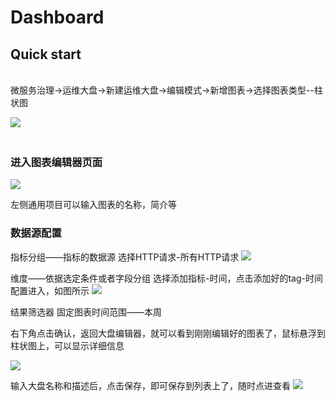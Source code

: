 # Dashboard 

## Quick start 
<br>微服务治理->运维大盘->新建运维大盘->编辑模式->新增图表->选择图表类型--柱状图

![](http://terminus-paas.oss-cn-hangzhou.aliyuncs.com/paas-doc/2021/04/14/5c4db078-cd81-4543-8d26-c499a684b3f9.png)

### <br>进入图表编辑器页面
![](http://terminus-paas.oss-cn-hangzhou.aliyuncs.com/paas-doc/2021/04/14/d59814a3-5d12-4598-8c50-9fafcf42d1a9.png)

左侧通用项目可以输入图表的名称，简介等

### 数据源配置
指标分组——指标的数据源 选择HTTP请求-所有HTTP请求
![](http://terminus-paas.oss-cn-hangzhou.aliyuncs.com/paas-doc/2021/04/14/e310d890-4eee-4626-8365-2bcb65e8922d.png)

维度——依据选定条件或者字段分组  选择添加指标-时间，点击添加好的tag-时间配置进入，如图所示
![](http://terminus-paas.oss-cn-hangzhou.aliyuncs.com/paas-doc/2021/04/14/ccfb3328-faf5-484c-b6b4-35994ce867aa.png)

结果筛选器
固定图表时间范围——本周

右下角点击确认，返回大盘编辑器，就可以看到刚刚编辑好的图表了，鼠标悬浮到柱状图上，可以显示详细信息

![](http://terminus-paas.oss-cn-hangzhou.aliyuncs.com/paas-doc/2021/04/14/2c96024e-65bf-4b44-a90c-5053eacf35ac.png)

输入大盘名称和描述后，点击保存，即可保存到列表上了，随时点进查看
![](http://terminus-paas.oss-cn-hangzhou.aliyuncs.com/paas-doc/2021/04/14/dc7bb892-228e-4e5b-9c04-81a7965ca452.png)

